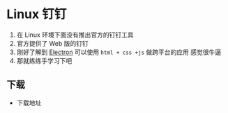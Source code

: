 # Linux 钉钉


1. 在 Linux 环境下面没有推出官方的钉钉工具
2. 官方提供了 Web 版的钉钉
3. 刚好了解到 [Electron](https://github.com/electron/electron) 可以使用 `html + css +js` 做跨平台的应用 感觉很牛逼
4. 那就练练手学习下吧

## 下载

- 下载地址


